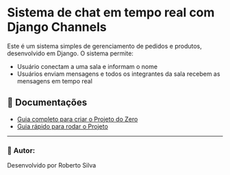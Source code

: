 # Sistema de chat em tempo real com Django Channels

Este é um sistema simples de gerenciamento de pedidos e produtos, desenvolvido em Django. O sistema permite:
- Usuário conectam a uma sala e informam o nome
- Usuários enviam mensagens e todos os integrantes da sala recebem as mensagens em tempo real

## 📄 Documentações
- [Guia completo para criar o Projeto do Zero](./criando-do-zero.md)
- [Guia rápido para rodar o Projeto](./rodando-o-projeto.md)

---

### 📌 **Autor:**  
Desenvolvido por Roberto Silva